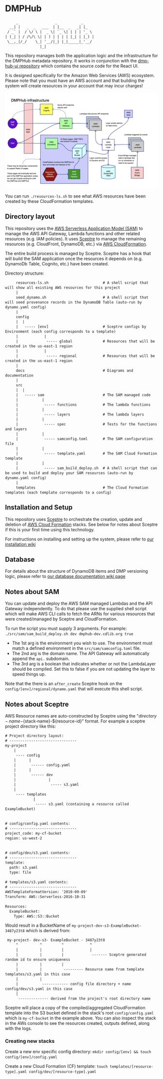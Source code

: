 # DMPHub
         _                 _           _
      __| |   _  _   ___  | |__  _   _| |_
     / _` |  / \/ \ |  _ \| `_ \| | | | '_ \
    | (_| | / /\/\ \| | ) | | | | |_| | |_) |
     \__,_|/_/    \_| '__/|_| |_|_____|_'__/
                    |_|

This repository manages both the application logic and the infrastructure for the DMPHub metadata repository.
It works in conjunction with the [dmp-hub-ui repository](https://github.com/CDLUC3/dmp-hub-ui) which contains the source code for the React UI.

It is designed specifically for the Amazon Web Services (AWS) ecosystem. Please note that you must have an AWS account and that building the system will create resources in your account that may incur charges!

<img src="docs/architecture.png?raw=true">

You can run `./resources-ls.sh` to see what AWS resources have been created by these CloudFormation templates.

## Directory layout

This repository uses the [AWS Serverless Application Model (SAM)](https://aws.amazon.com/serverless/sam/) to manage the AWS API Gateway, Lambda functions and other related resources (e.g. IAM policies). It uses [Sceptre](https://github.com/Sceptre/sceptre) to manage the remaining resources (e.g. CloudFront, DynamoDB, etc.) via [AWS CloudFormation](https://aws.amazon.com/cloudformation/).

The entire build process is managed by Sceptre. Sceptre has a hook that will build the SAM application once the resources it depends on (e.g. DynamoDb Table, Cognito, etc.) have been created.

Directory structure:
```
     resources-ls.sh                         # A shell script that will show all existing AWS resources for this project
     |
     seed_dynamo.sh                          # A shell script that will seed provenance records in the DynamoDB Table (auto-run by dynamo.yaml config)
     |
     config
     |  |
     |   ----- [env]                         # Sceptre configs by Environment (each config corresponds to a template)
     |            |
     |             ----- global              # Resources that will be created in the us-east-1 region
     |            |
     |             ----- regional            # Resources that will be created in the us-east-1 region
     |
     docs                                    # Diagrams and documentation
     |
     src
     |  |
     |   ----- sam                           # The SAM managed code
     |           |
     |            ----- functions            # The lambda functions
     |           |
     |            ----- layers               # The lambda layers
     |           |
     |            ----- spec                 # Tests for the functions and layers
     |           |
     |            ----- samconfig.toml       # The SAM configuration file 
     |           |
     |            ----- template.yaml        # The SAM Cloud Formation template
     |           |
     |            ----- sam_build_deploy.sh  # A shell script that can be used to build and deploy your SAM resources (auto-run by dynamo.yaml config)
     |
     templates                               # The Cloud Formation templates (each template corresponds to a config)
```

## Installation and Setup

This repository uses [Sceptre](https://docs.sceptre-project.org/3.2.0/) to orchestrate the creation, update and deletion of [AWS Cloud Formation](https://aws.amazon.com/cloudformation/) stacks. See below for notes about Sceptre if this is your first time using this technology.

For instructions on installing and setting up the system, please refer to [our installation wiki](https://github.com/CDLUC3/dmp-hub-cfn/wiki/installation-and-setup)

## Database

For details about the structure of DynamoDB items and DMP versioning logic, please refer to [our database documentation wiki page](https://github.com/CDLUC3/dmp-hub-cfn/wiki/database)


## Notes about SAM

You can update and deploy the AWS SAM managed Lambdas and the API Gateway independently. To do that please use the supplied shell script which will make AWS CLI calls to fetch the ARNs for various resources that were created/managed by Sceptre and CloudFormation.

To run the script you must supply 3 arguments. For example: `./src/sam/sam_build_deploy.sh dev dmphub-dev.cdlib.org true` 
- The 1st arg is the environment you wish to use. The environment must match a defined environment in the `src/sam/samconfig.toml` file.
- The 2nd arg is the domain name. The API Gateway will automatically append the `api.` subdomain.
- The 3rd arg is a boolean that indicates whether or not the LambdaLayer should be compiled. Set this to false if you are not updating the layer to speed things up. 

Note that the there is an `after_create` Sceptre hook on the `config/[env]/regional/dynamo.yaml` that will execute this shell script.

## Notes about Sceptre

AWS Resource names are auto-constructed by Sceptre using the "${directory-name}-${stack-name}-${resource-id}" format.
For example a sceptre project directory like this:
```
# Project directory layout:
# -------------------------------
my-project
    |
     ---- config
    |      |
    |       ------ config.yaml
    |      |
    |       ------ dev
    |               |
    |                ----- s3.yaml
    |
     ---- templates
             |
              ----- s3.yaml (containing a resource called ExampleBucket)


# config/config.yaml contents:
# -------------------------------
project_code: my-cf-bucket
region: us-west-2


# config/dev/s3.yaml contents:
# -------------------------------
template:
  path: s3.yaml
  type: file

# templates/s3.yaml contents:
# -------------------------------
AWSTemplateFormatVersion: '2010-09-09'
Transform: AWS::Serverless-2016-10-31

Resources:
  ExampleBucket:
    Type: AWS::S3::Bucket
```
Would result in a BucketName of `my-project-dev-s3-ExampleBucket-3487y23t8` which is derived from:
```
 my-project- dev-s3- ExampleBucket - 3487y23t8
     ^          ^         ^            ^
     |          |         |            |
     |          |         |             ------- Sceptre generated random id to ensure uniqueness
     |          |         |
     |          |          --------- Resource name from template templates/s3.yaml in this case
     |          |
     |           ------------ config file directory + name config/dev/s3.yaml in this case
     |
      -------------- derived from the project's root directory name
```

Sceptre will place a copy of the compiled/aggregated CloudFormation template into the S3 bucket defined in the stack's root `config/config.yaml` which is `my-cf-bucket` in the example above. You can also inspect the stack in the AWs console to see the resources created, outputs defined, along with the logs.

### Creating new stacks

Create a new env specific config directory: `mkdir config/[env] && touch config/[env]/config.yaml`

Create a new Cloud Formation (CF) template: `touch templates/[resource-type].yaml config/dev/[resource-type].yaml`
